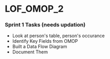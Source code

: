 # LOF_OMOP_2

### Sprint 1 Tasks (needs updation)
- Look at person's table, person's occurance
- Identify Key Fields from OMOP
- Built a Data Flow Diagram 
- Document Them
